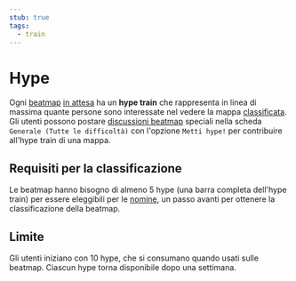 ```yaml
---
stub: true
tags:
  - train
---
```


# Hype

Ogni [beatmap](/wiki/Beatmap) [in attesa](/wiki/Beatmap/Category#mappe-in-lavorazione-e-in-attesa) ha un **hype train** che rappresenta in linea di massima quante persone sono interessate nel vedere la mappa [classificata](/wiki/Beatmap/Category#classificate). Gli utenti possono postare [discussioni beatmap](/wiki/Beatmap_discussion) speciali nella scheda `Generale (Tutte le difficoltà)` con l'opzione `Metti hype!` per contribuire all'hype train di una mappa.

## Requisiti per la classificazione

Le beatmap hanno bisogno di almeno 5 hype (una barra completa dell'hype train) per essere eleggibili per le [nomine](/wiki/Beatmap_ranking_procedure#nominations), un passo avanti per ottenere la classificazione della beatmap.

## Limite

Gli utenti iniziano con 10 hype, che si consumano quando usati sulle beatmap. Ciascun hype torna disponibile dopo una settimana.
